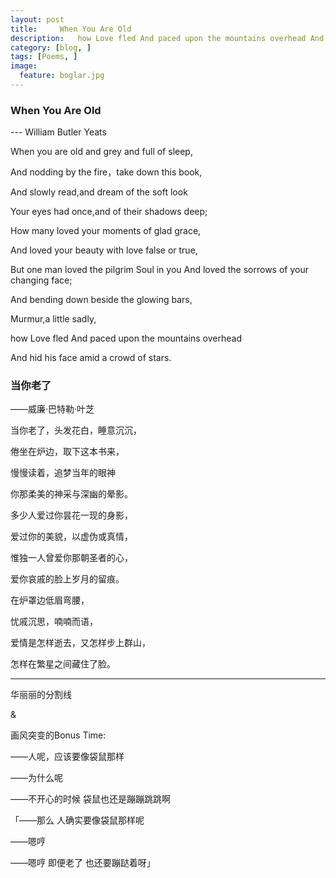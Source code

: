```yaml
---
layout: post  
title:     When You Are Old 
description:   how Love fled And paced upon the mountains overhead And hid his face amid a crowd of stars.   
category: [blog, ]  
tags: [Poems, ]  
image:
  feature: boglar.jpg
---
```


### When You Are Old 

--- William Butler Yeats 


When you are old and grey and full of sleep, 

And nodding by the fire，take down this book, 

And slowly read,and dream of the soft look 

Your eyes had once,and of their shadows deep;

 
How many loved your moments of glad grace, 

And loved your beauty with love false or true, 

But one man loved the pilgrim Soul in you 
And loved the sorrows of your changing face; 

And bending down beside the glowing bars,
 
Murmur,a little sadly,

how Love fled And paced upon the mountains overhead 

And hid his face amid a crowd of stars. 


### 当你老了

——威廉·巴特勒·叶芝

当你老了，头发花白，睡意沉沉，

倦坐在炉边，取下这本书来，

慢慢读着，追梦当年的眼神

你那柔美的神采与深幽的晕影。

多少人爱过你昙花一现的身影，

爱过你的美貌，以虚伪或真情，

惟独一人曾爱你那朝圣者的心，

爱你哀戚的脸上岁月的留痕。

在炉罩边低眉弯腰，

忧戚沉思，喃喃而语，

爱情是怎样逝去，又怎样步上群山，

怎样在繁星之间藏住了脸。

***
华丽丽的分割线

&

画风突变的Bonus Time:

——人呢，应该要像袋鼠那样

——为什么呢

——不开心的时候 袋鼠也还是蹦蹦跳跳啊

「——那么 人确实要像袋鼠那样呢

——嗯哼

——嗯哼 即便老了 也还要蹦跶着呀」
